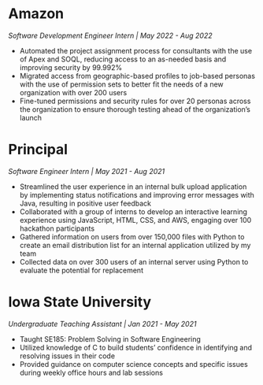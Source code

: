 # Amazon 
_Software Development Engineer Intern | May 2022 - Aug 2022_
- Automated the project assignment process for consultants with the use of Apex and SOQL, reducing access to an as-needed basis and improving security by 99.992%
- Migrated access from geographic-based profiles to job-based personas with the use of permission sets to better fit the needs of a new organization with over 200 users
- Fine-tuned permissions and security rules for over 20 personas across the organization to ensure thorough testing ahead of the organization’s launch

# Principal
_Software Engineer Intern | May 2021 - Aug 2021_
- Streamlined the user experience in an internal bulk upload application by implementing status notifications and improving error messages with Java, resulting in positive user feedback
- Collaborated with a group of interns to develop an interactive learning experience using JavaScript, HTML, CSS, and AWS, engaging over 100 hackathon participants
- Gathered information on users from over 150,000 files with Python to create an email distribution list for an internal application utilized by my team
- Collected data on over 300 users of an internal server using Python to evaluate the potential for replacement

# Iowa State University
_Undergraduate Teaching Assistant | Jan 2021 - May 2021_
- Taught SE185: Problem Solving in Software Engineering
- Utilized knowledge of C to build students’ confidence in identifying and resolving issues in their code
- Provided guidance on computer science concepts and specific issues during weekly office hours and lab sessions